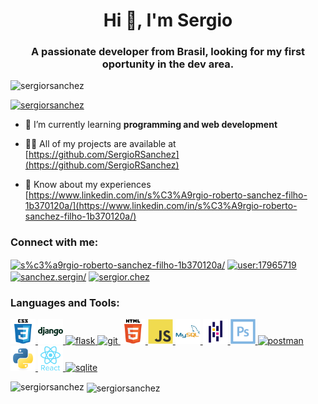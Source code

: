 <h1 align="center">Hi 👋, I'm Sergio</h1>
<h3 align="center">A passionate developer from Brasil, looking for my first oportunity in the dev area.</h3>

<p align="left"> <img src="https://komarev.com/ghpvc/?username=sergiorsanchez&label=Profile%20views&color=0e75b6&style=flat" alt="sergiorsanchez" /> </p>

<p align="left"> <a href="https://github.com/ryo-ma/github-profile-trophy"><img src="https://github-profile-trophy.vercel.app/?username=sergiorsanchez" alt="sergiorsanchez" /></a> </p>

- 🌱 I’m currently learning **programming and web development**

- 👨‍💻 All of my projects are available at [https://github.com/SergioRSanchez](https://github.com/SergioRSanchez)

- 📄 Know about my experiences [https://www.linkedin.com/in/s%C3%A9rgio-roberto-sanchez-filho-1b370120a/](https://www.linkedin.com/in/s%C3%A9rgio-roberto-sanchez-filho-1b370120a/)

<h3 align="left">Connect with me:</h3>
<p align="left">
<a href="https://linkedin.com/in/s%c3%a9rgio-roberto-sanchez-filho-1b370120a/" target="blank"><img align="center" src="https://raw.githubusercontent.com/rahuldkjain/github-profile-readme-generator/master/src/images/icons/Social/linked-in-alt.svg" alt="s%c3%a9rgio-roberto-sanchez-filho-1b370120a/" height="30" width="40" /></a>
<a href="https://stackoverflow.com/users/17965719/s%c3%a9rgio-roberto-sanchez-filho" target="blank"><img align="center" src="https://raw.githubusercontent.com/rahuldkjain/github-profile-readme-generator/master/src/images/icons/Social/stack-overflow.svg" alt="user:17965719" height="30" width="40" /></a>
<a href="https://fb.com/sanchez.sergin/" target="blank"><img align="center" src="https://raw.githubusercontent.com/rahuldkjain/github-profile-readme-generator/master/src/images/icons/Social/facebook.svg" alt="sanchez.sergin/" height="30" width="40" /></a>
<a href="https://instagram.com/sergior.chez" target="blank"><img align="center" src="https://raw.githubusercontent.com/rahuldkjain/github-profile-readme-generator/master/src/images/icons/Social/instagram.svg" alt="sergior.chez" height="30" width="40" /></a>
</p>

<h3 align="left">Languages and Tools:</h3>
<p align="left"> <a href="https://www.w3schools.com/css/" target="_blank" rel="noreferrer"> <img src="https://raw.githubusercontent.com/devicons/devicon/master/icons/css3/css3-original-wordmark.svg" alt="css3" width="40" height="40"/> </a> <a href="https://www.djangoproject.com/" target="_blank" rel="noreferrer"> <img src="https://github.com/devicons/devicon/blob/master/icons/django/django-plain-wordmark.svg" alt="django" width="40" height="40"/> </a> <a href="https://flask.palletsprojects.com/" target="_blank" rel="noreferrer"> <img src="https://www.vectorlogo.zone/logos/pocoo_flask/pocoo_flask-icon.svg" alt="flask" width="40" height="40"/> </a> <a href="https://git-scm.com/" target="_blank" rel="noreferrer"> <img src="https://www.vectorlogo.zone/logos/git-scm/git-scm-icon.svg" alt="git" width="40" height="40"/> </a> <a href="https://www.w3.org/html/" target="_blank" rel="noreferrer"> <img src="https://raw.githubusercontent.com/devicons/devicon/master/icons/html5/html5-original-wordmark.svg" alt="html5" width="40" height="40"/> </a> <a href="https://developer.mozilla.org/en-US/docs/Web/JavaScript" target="_blank" rel="noreferrer"> <img src="https://raw.githubusercontent.com/devicons/devicon/master/icons/javascript/javascript-original.svg" alt="javascript" width="40" height="40"/> </a> <a href="https://www.mysql.com/" target="_blank" rel="noreferrer"> <img src="https://raw.githubusercontent.com/devicons/devicon/master/icons/mysql/mysql-original-wordmark.svg" alt="mysql" width="40" height="40"/> </a> <a href="https://pandas.pydata.org/" target="_blank" rel="noreferrer"> <img src="https://raw.githubusercontent.com/devicons/devicon/2ae2a900d2f041da66e950e4d48052658d850630/icons/pandas/pandas-original.svg" alt="pandas" width="40" height="40"/> </a> <a href="https://www.photoshop.com/en" target="_blank" rel="noreferrer"> <img src="https://raw.githubusercontent.com/devicons/devicon/master/icons/photoshop/photoshop-line.svg" alt="photoshop" width="40" height="40"/> </a> <a href="https://postman.com" target="_blank" rel="noreferrer"> <img src="https://www.vectorlogo.zone/logos/getpostman/getpostman-icon.svg" alt="postman" width="40" height="40"/> </a> <a href="https://www.python.org" target="_blank" rel="noreferrer"> <img src="https://raw.githubusercontent.com/devicons/devicon/master/icons/python/python-original.svg" alt="python" width="40" height="40"/> </a> <a href="https://reactjs.org/" target="_blank" rel="noreferrer"> <img src="https://raw.githubusercontent.com/devicons/devicon/master/icons/react/react-original-wordmark.svg" alt="react" width="40" height="40"/> </a> <a href="https://www.sqlite.org/" target="_blank" rel="noreferrer"> <img src="https://www.vectorlogo.zone/logos/sqlite/sqlite-icon.svg" alt="sqlite" width="40" height="40"/> </a> </p>

<p><img align="left" src="https://github-readme-stats.vercel.app/api/top-langs?username=sergiorsanchez&show_icons=true&locale=en&layout=compact" alt="sergiorsanchez" /></p>

<p>&nbsp;<img align="center" src="https://github-readme-stats.vercel.app/api?username=sergiorsanchez&show_icons=true&locale=en" alt="sergiorsanchez" /></p>

  
